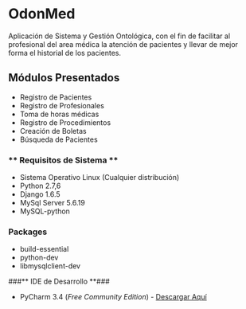 # **OdonMed** #

Aplicación de Sistema y Gestión Ontológica, con el fin de facilitar al profesional del area médica la atención de pacientes y llevar de mejor forma el historial de los pacientes. 

## **Módulos Presentados** ##

* Registro de Pacientes
* Registro de Profesionales
* Toma de horas médicas
* Registro de Procedimientos
* Creación de Boletas
* Búsqueda de Pacientes

### ** Requisitos de Sistema ** ###

* Sistema Operativo Linux (Cualquier distribución)
* Python 2.7,6
* Django 1.6.5
* MySql Server 5.6.19
* MySQL-python

### Packages ###

* build-essential
* python-dev
* libmysqlclient-dev

###** IDE de Desarrollo **###

* PyCharm 3.4 (*Free Community Edition*) - [Descargar Aquí](http://www.jetbrains.com/pycharm/)